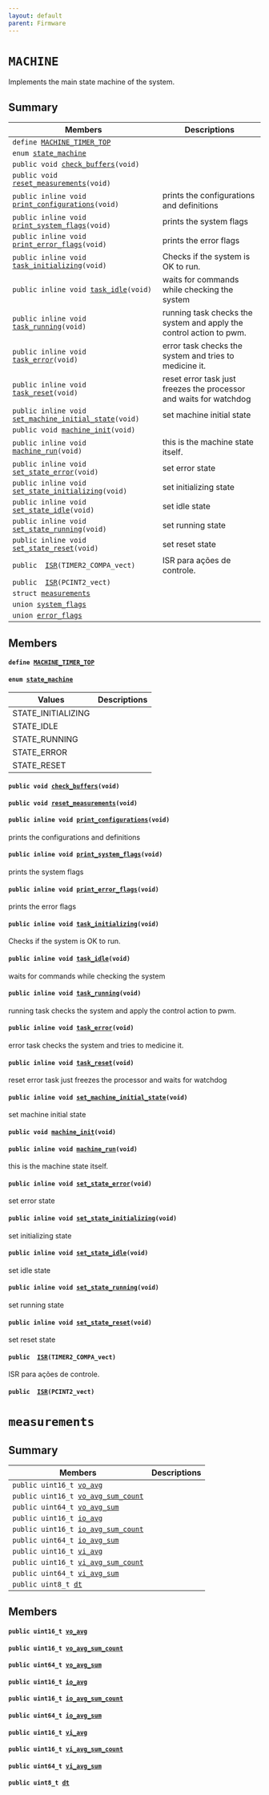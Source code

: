 ```yaml
---
layout: default
parent: Firmware
---
```


# `MACHINE` 

Implements the main state machine of the system.

## Summary

 Members                        | Descriptions                                
--------------------------------|---------------------------------------------
`define `[`MACHINE_TIMER_TOP`](#group__MACHINE_1ga1a431d451418f48047c477527c2c2d9b)            | 
`enum `[`state_machine`](#group__MACHINE_1ga915b2902e05c4e29541a0e9973500da8)            | 
`public void `[`check_buffers`](#group__MACHINE_1ga0f3aefde0fe7e93f12c4dbfd6f143a7a)`(void)`            | 
`public void `[`reset_measurements`](#group__MACHINE_1ga26546bf9a37ccceee050bcb70e96520d)`(void)`            | 
`public inline void `[`print_configurations`](#group__MACHINE_1gaf3999118ae30d3dc3a4761c638c11e41)`(void)`            | prints the configurations and definitions
`public inline void `[`print_system_flags`](#group__MACHINE_1ga5e30265a3cf4a2d3d2c2561d35e6d5bc)`(void)`            | prints the system flags
`public inline void `[`print_error_flags`](#group__MACHINE_1gaf62ab3f75404cc2208289dfe85bb6878)`(void)`            | prints the error flags
`public inline void `[`task_initializing`](#group__MACHINE_1ga6cb00718d655b4ce0a33ba15eff8b0fd)`(void)`            | Checks if the system is OK to run.
`public inline void `[`task_idle`](#group__MACHINE_1gad97fd16c2e90a12f5265d1c2728102c8)`(void)`            | waits for commands while checking the system
`public inline void `[`task_running`](#group__MACHINE_1gaf040179e007cd9ad43b63af2df2b3f4b)`(void)`            | running task checks the system and apply the control action to pwm.
`public inline void `[`task_error`](#group__MACHINE_1gac4366b47246a31f2d51fc86469424362)`(void)`            | error task checks the system and tries to medicine it.
`public inline void `[`task_reset`](#group__MACHINE_1ga7304e7b86553a6c9807c057c463c4217)`(void)`            | reset error task just freezes the processor and waits for watchdog
`public inline void `[`set_machine_initial_state`](#group__MACHINE_1ga1015c397b3278311cb7e7b209e66f7fc)`(void)`            | set machine initial state
`public void `[`machine_init`](#group__MACHINE_1ga12f21d7aba720f3f7cf9eb60a62e6d7d)`(void)`            | 
`public inline void `[`machine_run`](#group__MACHINE_1ga42138f1086fc07b0ca0852ffd8fd4899)`(void)`            | this is the machine state itself.
`public inline void `[`set_state_error`](#group__MACHINE_1ga1244d362d092f38a44ffeec46209b119)`(void)`            | set error state
`public inline void `[`set_state_initializing`](#group__MACHINE_1ga7694088452e23de774589c5bb917dcb2)`(void)`            | set initializing state
`public inline void `[`set_state_idle`](#group__MACHINE_1gae243e45ac99d0ef7059fb518bbddfe27)`(void)`            | set idle state
`public inline void `[`set_state_running`](#group__MACHINE_1gad15ad32bb05427d6e0ac9cfdf4b68654)`(void)`            | set running state
`public inline void `[`set_state_reset`](#group__MACHINE_1gaf4e1a3288853762b3981b81ce3e50a00)`(void)`            | set reset state
`public  `[`ISR`](#group__MACHINE_1ga5686c229bdef50123688ab6cb1404230)`(TIMER2_COMPA_vect)`            | ISR para ações de controle.
`public  `[`ISR`](#group__MACHINE_1ga9c4665742c6b6eb1f0bb9dde41f7cba3)`(PCINT2_vect)`            | 
`struct `[`measurements`](#structmeasurements) | 
`union `[`system_flags`](#unionsystem__flags) | 
`union `[`error_flags`](#unionerror__flags) | 

## Members

#### `define `[`MACHINE_TIMER_TOP`](#group__MACHINE_1ga1a431d451418f48047c477527c2c2d9b) 

#### `enum `[`state_machine`](#group__MACHINE_1ga915b2902e05c4e29541a0e9973500da8) 

 Values                         | Descriptions                                
--------------------------------|---------------------------------------------
STATE_INITIALIZING            | 
STATE_IDLE            | 
STATE_RUNNING            | 
STATE_ERROR            | 
STATE_RESET            | 

#### `public void `[`check_buffers`](#group__MACHINE_1ga0f3aefde0fe7e93f12c4dbfd6f143a7a)`(void)` 

#### `public void `[`reset_measurements`](#group__MACHINE_1ga26546bf9a37ccceee050bcb70e96520d)`(void)` 

#### `public inline void `[`print_configurations`](#group__MACHINE_1gaf3999118ae30d3dc3a4761c638c11e41)`(void)` 

prints the configurations and definitions

#### `public inline void `[`print_system_flags`](#group__MACHINE_1ga5e30265a3cf4a2d3d2c2561d35e6d5bc)`(void)` 

prints the system flags

#### `public inline void `[`print_error_flags`](#group__MACHINE_1gaf62ab3f75404cc2208289dfe85bb6878)`(void)` 

prints the error flags

#### `public inline void `[`task_initializing`](#group__MACHINE_1ga6cb00718d655b4ce0a33ba15eff8b0fd)`(void)` 

Checks if the system is OK to run.

#### `public inline void `[`task_idle`](#group__MACHINE_1gad97fd16c2e90a12f5265d1c2728102c8)`(void)` 

waits for commands while checking the system

#### `public inline void `[`task_running`](#group__MACHINE_1gaf040179e007cd9ad43b63af2df2b3f4b)`(void)` 

running task checks the system and apply the control action to pwm.

#### `public inline void `[`task_error`](#group__MACHINE_1gac4366b47246a31f2d51fc86469424362)`(void)` 

error task checks the system and tries to medicine it.

#### `public inline void `[`task_reset`](#group__MACHINE_1ga7304e7b86553a6c9807c057c463c4217)`(void)` 

reset error task just freezes the processor and waits for watchdog

#### `public inline void `[`set_machine_initial_state`](#group__MACHINE_1ga1015c397b3278311cb7e7b209e66f7fc)`(void)` 

set machine initial state

#### `public void `[`machine_init`](#group__MACHINE_1ga12f21d7aba720f3f7cf9eb60a62e6d7d)`(void)` 

#### `public inline void `[`machine_run`](#group__MACHINE_1ga42138f1086fc07b0ca0852ffd8fd4899)`(void)` 

this is the machine state itself.

#### `public inline void `[`set_state_error`](#group__MACHINE_1ga1244d362d092f38a44ffeec46209b119)`(void)` 

set error state

#### `public inline void `[`set_state_initializing`](#group__MACHINE_1ga7694088452e23de774589c5bb917dcb2)`(void)` 

set initializing state

#### `public inline void `[`set_state_idle`](#group__MACHINE_1gae243e45ac99d0ef7059fb518bbddfe27)`(void)` 

set idle state

#### `public inline void `[`set_state_running`](#group__MACHINE_1gad15ad32bb05427d6e0ac9cfdf4b68654)`(void)` 

set running state

#### `public inline void `[`set_state_reset`](#group__MACHINE_1gaf4e1a3288853762b3981b81ce3e50a00)`(void)` 

set reset state

#### `public  `[`ISR`](#group__MACHINE_1ga5686c229bdef50123688ab6cb1404230)`(TIMER2_COMPA_vect)` 

ISR para ações de controle.

#### `public  `[`ISR`](#group__MACHINE_1ga9c4665742c6b6eb1f0bb9dde41f7cba3)`(PCINT2_vect)` 

# `measurements` 

## Summary

 Members                        | Descriptions                                
--------------------------------|---------------------------------------------
`public uint16_t `[`vo_avg`](#structmeasurements_1ac3697c9b91a3164ead0410c4103653bf) | 
`public uint16_t `[`vo_avg_sum_count`](#structmeasurements_1aca5fd04d9b288e5564e19f41e709a646) | 
`public uint64_t `[`vo_avg_sum`](#structmeasurements_1ac09b9a7338745addee34eb9549379020) | 
`public uint16_t `[`io_avg`](#structmeasurements_1a5df07a1d6ab7d205fa1a561147bf7791) | 
`public uint16_t `[`io_avg_sum_count`](#structmeasurements_1ac1d3d2d8b373c5327c089c3151be595c) | 
`public uint64_t `[`io_avg_sum`](#structmeasurements_1a0004fe6c12b0f3cb28ede30090850eb0) | 
`public uint16_t `[`vi_avg`](#structmeasurements_1a0d1e750b62e44b3d70785934e9fd9320) | 
`public uint16_t `[`vi_avg_sum_count`](#structmeasurements_1aae66091e4bdedfb8fd8f7ceaaa1a0c3f) | 
`public uint64_t `[`vi_avg_sum`](#structmeasurements_1a0e3af77322ccbe98c7c9164ff71028cc) | 
`public uint8_t `[`dt`](#structmeasurements_1a6d4d4a7bee4e16524c6a1bdaa08d28fc) | 

## Members

#### `public uint16_t `[`vo_avg`](#structmeasurements_1ac3697c9b91a3164ead0410c4103653bf) 

#### `public uint16_t `[`vo_avg_sum_count`](#structmeasurements_1aca5fd04d9b288e5564e19f41e709a646) 

#### `public uint64_t `[`vo_avg_sum`](#structmeasurements_1ac09b9a7338745addee34eb9549379020) 

#### `public uint16_t `[`io_avg`](#structmeasurements_1a5df07a1d6ab7d205fa1a561147bf7791) 

#### `public uint16_t `[`io_avg_sum_count`](#structmeasurements_1ac1d3d2d8b373c5327c089c3151be595c) 

#### `public uint64_t `[`io_avg_sum`](#structmeasurements_1a0004fe6c12b0f3cb28ede30090850eb0) 

#### `public uint16_t `[`vi_avg`](#structmeasurements_1a0d1e750b62e44b3d70785934e9fd9320) 

#### `public uint16_t `[`vi_avg_sum_count`](#structmeasurements_1aae66091e4bdedfb8fd8f7ceaaa1a0c3f) 

#### `public uint64_t `[`vi_avg_sum`](#structmeasurements_1a0e3af77322ccbe98c7c9164ff71028cc) 

#### `public uint8_t `[`dt`](#structmeasurements_1a6d4d4a7bee4e16524c6a1bdaa08d28fc) 

